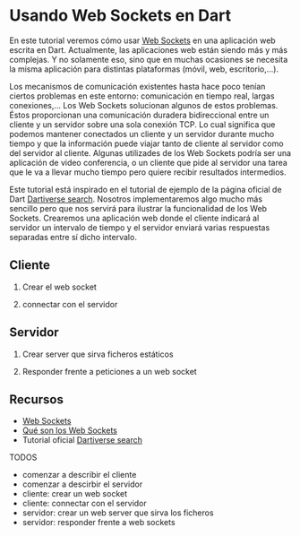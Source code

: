 # Usando Web Sockets en Dart

En este tutorial veremos cómo usar [Web Sockets] en una aplicación web escrita
en Dart. Actualmente, las aplicaciones web están siendo más y más complejas. Y
no solamente eso, sino que en muchas ocasiones se necesita la misma aplicación
para distintas plataformas (móvil, web, escritorio,...). 

Los mecanismos de comunicación existentes hasta hace poco tenían ciertos problemas
en este entorno: comunicación en tiempo real, largas conexiones,... Los Web
Sockets solucionan algunos de estos problemas. Éstos proporcionan una comunicación
duradera bidireccional entre un cliente y un servidor sobre una sola conexión
TCP. Lo cual significa que podemos mantener conectados un cliente y un servidor
durante mucho tiempo y que la información puede viajar tanto de cliente al servidor
como del servidor al cliente. Algunas utilizades de los Web Sockets podría ser
una aplicación de video conferencia, o un cliente que pide al servidor una
tarea que le va a llevar mucho tiempo pero quiere recibir resultados intermedios.

Este tutorial está inspirado en el tutorial de ejemplo de la página oficial de
Dart [Dartiverse search]. Nosotros implementaremos algo mucho más sencillo pero
que nos servirá para ilustrar la funcionalidad de los Web Sockets. Crearemos una
aplicación web donde el cliente indicará al servidor un intervalo de tiempo y
el servidor enviará varias respuestas separadas entre sí dicho intervalo.

## Cliente

1. Crear el web socket

2. connectar con el servidor

## Servidor

1. Crear server que sirva ficheros estáticos

2. Responder frente a peticiones a un web socket

## Recursos

- [Web Sockets]
- [Qué son los Web Sockets] 
- Tutorial oficial [Dartiverse search]

TODOS
- comenzar a describir el cliente
- comenzar a descirbir el servidor
- cliente: crear un web socket
- cliente: connectar con el servidor
- servidor: crear un web server que sirva los ficheros
- servidor: responder frente a web sockets

[Web Sockets]: https://en.wikipedia.org/wiki/WebSocket
[Qué son los Web Sockets]: http://pusher.com/websockets
[Dartiverse search]: https://github.com/dart-lang/sample-dartiverse-search

